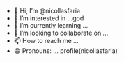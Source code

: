 - 👋 Hi, I’m @nicollasfaria
- 👀 I’m interested in ...god
- 🌱 I’m currently learning ...
- 💞️ I’m looking to collaborate on ...
- 📫 How to reach me ...
- 😄 Pronouns: ...
 profile(nicollasfaria)
<!---                                                                                                                                                                                                                                                                                                                                        lo
nicollasfaria/nicollasfaria is a ✨ special ✨ repository because its `README.md` (this file) appears on your GitHub profile.
You can click the Preview link to take a look at your changes.
--->
